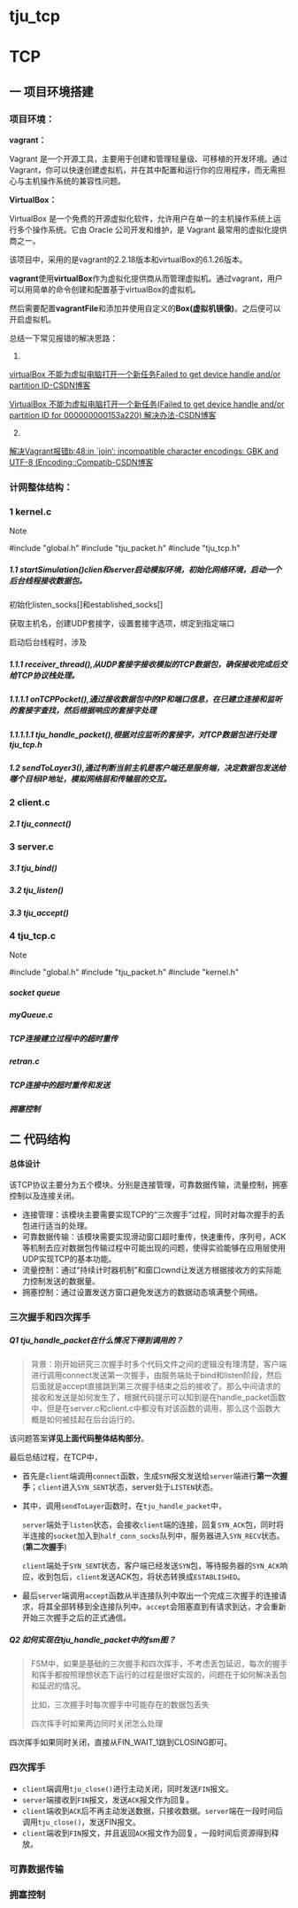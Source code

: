 # tju_tcp

# TCP



## 一 项目环境搭建

### 项目环境：

**vagrant：**

Vagrant 是一个开源工具，主要用于创建和管理轻量级、可移植的开发环境。通过 Vagrant，你可以快速创建虚拟机，并在其中配置和运行你的应用程序，而无需担心与主机操作系统的兼容性问题。

**VirtualBox：**

VirtualBox 是一个免费的开源虚拟化软件，允许用户在单一的主机操作系统上运行多个操作系统。它由 Oracle 公司开发和维护，是 Vagrant 最常用的虚拟化提供商之一。



该项目中，采用的是vagrant的2.2.18版本和virtualBox的6.1.26版本。

**vagrant**使用**virtualBox**作为虚拟化提供商从而管理虚拟机。通过vagrant，用户可以用简单的命令创建和配置基于virtualBox的虚拟机。

然后需要配置**vagrantFile**和添加并使用自定义的**Box(虚拟机镜像)**。之后便可以开启虚拟机。



总结一下常见报错的解决思路：

1.

[virtualBox 不能为虚拟电脑打开一个新任务Failed to get device handle and/or partition ID-CSDN博客](https://blog.csdn.net/weixin_42094764/article/details/125101332)

[VirtualBox 不能为虚拟电脑打开一个新任务(Failed to get device handle and/or partition ID for 000000000153a220) 解决办法-CSDN博客](https://blog.csdn.net/weixin_43431218/article/details/126582968)

2.

[解决Vagrant报错b:48:in `join‘: incompatible character encodings: GBK and UTF-8 (Encoding::Compatib-CSDN博客](https://blog.csdn.net/qq_34626094/article/details/125985514?csdn_share_tail={"type"%3A"blog"%2C"rType"%3A"article"%2C"rId"%3A"125985514"%2C"source"%3A"u010357280"}&fromshare=blogdetail)



### 计网整体结构：

### 1 kernel.c

> [!Note]
>
> #include "global.h"
> #include "tju_packet.h"
> #include "tju_tcp.h"

##### 1.1 startSimulation()clien和server启动模拟环境，初始化网络环境，启动一个后台线程接收数据包。

初始化listen_socks[]和established_socks[]

获取主机名，创建UDP套接字，设置套接字选项，绑定到指定端口

启动后台线程时，涉及

##### 1.1.1 receiver_thread(),从UDP套接字接收模拟的TCP数据包，确保接收完成后交给TCP协议栈处理。

##### 1.1.1.1 onTCPPocket(),通过接收数据包中的IP和端口信息，在已建立连接和监听的套接字查找，然后根据响应的套接字处理

##### 1.1.1.1.1 tju_handle_packet(),根据对应监听的套接字，对TCP数据包进行处理 tju_tcp.h



##### 1.2 sendToLayer3(),通过判断当前主机是客户端还是服务端，决定数据包发送给哪个目标IP地址，模拟网络层和传输层的交互。



### 2 client.c

##### 2.1 tju_connect()

### 3 server.c

##### 3.1 tju_bind()

##### 3.2 tju_listen()

##### 3.3 tju_accept()



### 4 tju_tcp.c

> [!Note]
>
> #include "global.h"
> #include "tju_packet.h"
> #include "kernel.h"

##### socket queue

##### myQueue.c

##### TCP连接建立过程中的超时重传

##### retran.c

##### TCP连接中的超时重传和发送

##### 拥塞控制



## 二 代码结构

#### 总体设计

该TCP协议主要分为五个模块。分别是连接管理，可靠数据传输，流量控制，拥塞控制以及连接关闭。

- 连接管理：该模块主要需要实现TCP的“三次握手”过程，同时对每次握手的丢包进行适当的处理。
- 可靠数据传输：该模块需要实现滑动窗口超时重传，快速重传，序列号，ACK等机制去应对数据包传输过程中可能出现的问题，使得实验能够在应用层使用UDP实现TCP的基本功能。
- 流量控制：通过“持续计时器机制”和窗口cwnd让发送方根据接收方的实际能力控制发送的数据量。
- 拥塞控制：通过设置发送方窗口避免发送方的数据动态填满整个网络。

### 三次握手和四次挥手

##### Q1 tju_handle_packet在什么情况下得到调用的？

> 背景：刚开始研究三次握手时多个代码文件之间的逻辑没有理清楚，客户端进行调用connect发送第一次握手，由服务端处于bind和listen阶段，然后后面就是accept直接跳到第三次握手结束之后的接收了。那么中间请求的接收和发送是如何发生了，根据代码提示可以知到是在handle_packet函数中，但是在server.c和client.c中都没有对该函数的调用，那么这个函数大概是如何被挂起在后台运行的。

该问题答案**详见上面代码整体结构部分**。

最后总结过程，在TCP中，

- 首先是`client`端调用`connect`函数，生成`SYN`报文发送给`server`端进行**第一次握手**；`client`进入`SYN_SENT`状态，server处于`LISTEN`状态。

- 其中，调用`sendToLayer`函数时，在`tju_handle_packet`中，

  `server`端处于`listen`状态，会接收`client`端的连接，回复`SYN_ACK`包，同时将半连接的`socket`加入到`half_conn_socks`队列中，服务器进入`SYN_RECV`状态。(**第二次握手**)

  `client`端处于`SYN_SENT`状态，客户端已经发送`SYN`包，等待服务器的`SYN_ACK`响应，收到包后，`client`发送ACK包，将状态转换成`ESTABLISHED`。

- 最后`server`端调用`accept`函数从半连接队列中取出一个完成三次握手的连接请求，将其全部转移到全连接队列中。`accept`会阻塞直到有请求到达，才会重新开始三次握手之后的正式通信。

##### Q2 如何实现在tju_handle_packet中的fsm图？

> FSM中，如果是基础的三次握手和四次挥手，不考虑丢包延迟，每次的握手和挥手都按照理想状态下运行的过程是很好实现的，问题在于如何解决丢包和延迟的情况。
>
> 比如，三次握手时每次握手中可能存在的数据包丢失
>
> 四次挥手时如果两边同时关闭怎么处理

四次挥手如果同时关闭，直接从FIN_WAIT_1跳到CLOSING即可。

### 四次挥手

- `client`端调用`tju_close()`进行主动关闭，同时发送`FIN`报文。
- `server`端接收到`FIN`报文，发送`ACK`报文作为回复。
- `client`端收到`ACK`后不再主动发送数据，只接收数据。`server`端在一段时间后调用`tju_close()`，发送FIN报文。
- `client`端收到`FIN`报文，并且返回`ACK`报文作为回复，一段时间后资源得到释放。

### 可靠数据传输
### 拥塞控制
